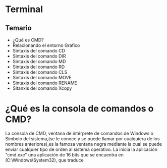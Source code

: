 # Terminal

## Temario

- ¿Qué es CMD?
- Relacionando el entorno Grafico
- Sintaxis del comando CD
- Sintaxis del comando DIR 
- Sintaxis del comando MD
- Sintaxis del comando RD
- Sintaxis del comando CLS
- Sintaxis del comando MOVE 
- Sintaxis del comando RENAME 
- Sitanxis del comando Xcopy

# ¿Qué es la consola de comandos o CMD?

La consola de CMD, ventana de intérprete de comandos de Windows o Símbolo del sistema,(se le conoce y se puede llamar por cualquiera de los nombres anteriores),es la famosa ventana negra mediante la cual se puede enviar cualquier tipo de orden al sistema operativo. La inicia la aplicación "cmd.exe" una aplicación de 16 bits que se encuentra en (C:\Windows\System32), que traduce 
